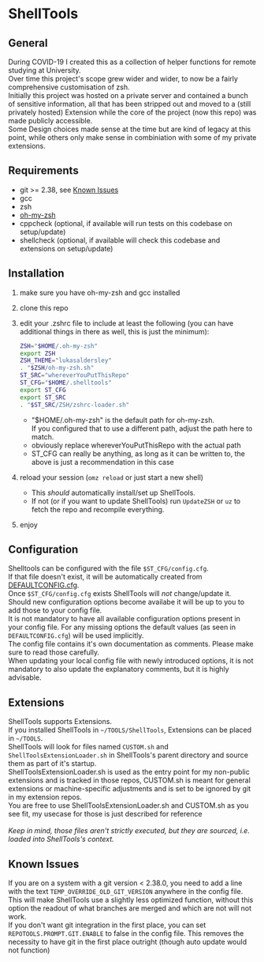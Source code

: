 <!-- markdownlint-disable MD010 -->
<!--MD010 is a rule to use spaces instead of tabs for indentation which I strongly disagree with-->

# ShellTools

## General

During COVID-19 I created this as a collection of helper functions for remote studying at University.<br>
Over time this project's scope grew wider and wider, to now be a fairly comprehensive customisation of zsh.<br>
Initially this project was hosted on a private server and contained a bunch of sensitive information, all that has been stripped out and moved to a (still privately hosted) Extension while the core of the project (now this repo) was made publicly accessible.<br>
Some Design choices made sense at the time but are kind of legacy at this point, while others only make sense in combiniation with some of my private extensions.

## Requirements

- git >= 2.38, see [Known Issues](#known-issues)
- gcc
- zsh
- [oh-my-zsh](https://github.com/ohmyzsh/ohmyzsh)
- cppcheck (optional, if available will run tests on this codebase on setup/update)
- shellcheck (optional, if available will check this codebase and extensions on setup/update)

## Installation

1) make sure you have oh-my-zsh and gcc installed
2) clone this repo
3) edit your .zshrc file to include at least the following (you can have additional things in there as well, this is just the minimum):

	``` zsh
	ZSH="$HOME/.oh-my-zsh"
	export ZSH
	ZSH_THEME="lukasaldersley"
	. "$ZSH/oh-my-zsh.sh"
	ST_SRC="whereverYouPutThisRepo"
	ST_CFG="$HOME/.shelltools"
	export ST_CFG
	export ST_SRC
	. "$ST_SRC/ZSH/zshrc-loader.sh"
	```

	+ "$HOME/.oh-my-zsh" is the default path for oh-my-zsh.<br>
	If you configured that to use a different path, adjust the path here to match.
	+ obviously replace whereverYouPutThisRepo with the actual path
	+ ST_CFG can really be anything, as long as it can be written to, the above is just a recommendation in this case

4) reload your session (`omz reload` or just start a new shell)
	+ This *should* automatically install/set up ShellTools.
	+ If not (or if you want to update ShellTools) run `UpdateZSH` or `uz` to fetch the repo and recompile everything.
5) enjoy

## Configuration

Shelltools can be configured with the file `$ST_CFG/config.cfg`.<br>
If that file doesn't exist, it will be automatically created from [DEFAULTCONFIG.cfg](DEFAULTCONFIG.cfg).<br>
Once `$ST_CFG/config.cfg` exists ShellTools will *not* change/update it.<br>
Should new configuration options become availabe it will be up to you to add those to your config file.<br>
It is not mandatory to have all available configuration options present in your config file. For any missing options the default values (as seen in `DEFAULTCONFIG.cfg`) will be used implicitly.<br>
The config file contains it's own documentation as comments. Please make sure to read those carefully.<br>
When updating your local config file with newly introduced options, it is not mandatory to also update the explanatory comments, but it is highly advisable.

## Extensions

ShellTools supports Extensions.<br>
If you installed ShellTools in `~/TOOLS/ShellTools`, Extensions can be placed in `~/TOOLS`.<br>
ShellTools will look for files named `CUSTOM.sh` and `ShellToolsExtensionLoader.sh` in ShellTools's parent directory and source them as part of it's startup.<br>
ShellToolsExtensionLoader.sh is used as the entry point for my non-public extensions and is tracked in those repos, CUSTOM.sh is meant for general extensions or machine-specific adjustments and is set to be ignored by git in my extension repos.<br>
You are free to use ShellToolsExtensionLoader.sh and CUSTOM.sh as you see fit, my usecase for those is just described for reference<br><br>
*Keep in mind, those files aren't strictly executed, but they are sourced, i.e. loaded into ShellTools's context.*

## Known Issues

If you are on a system with a git version < 2.38.0, you need to add a line with the text `TEMP_OVERRIDE_OLD_GIT_VERSION` anywhere in the config file.<br>
This will make ShellTools use a slightly less optimized function, without this option the readout of what branches are merged and which are not will not work.<br>
If you don't want git integration in the first place, you can set `REPOTOOLS.PROMPT.GIT.ENABLE` to false in the config file. This removes the necessity to have git in the first place outright (though auto update would not function)

<!-- markdownlint-enable MD010 -->
